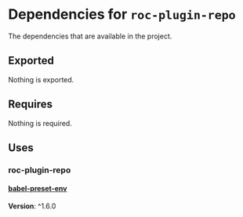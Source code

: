 # Dependencies for `roc-plugin-repo`

The dependencies that are available in the project.

## Exported
Nothing is exported.

## Requires
Nothing is required.

## Uses
### roc-plugin-repo
#### [babel-preset-env](https://www.npmjs.com/package/babel-preset-env)
__Version__: ^1.6.0  
